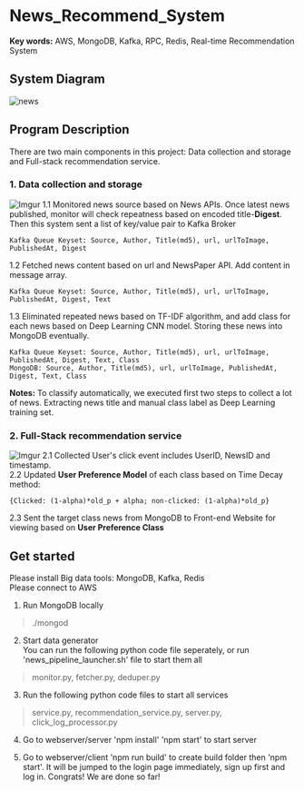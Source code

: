 # News_Recommend_System
**Key words:** AWS, MongoDB, Kafka, RPC, Redis, Real-time Recommendation System

## System Diagram

![news](https://github.com/XinxinTang/News_Recommendation_System-AWS/blob/master/Images/Screen%20Shot%202018-04-05%20at%203.10.50%20PM.png)

## Program Description  
There are two main components in this project: Data collection and storage and Full-stack recommendation service.

### 1. Data collection and storage  
![Imgur](https://i.imgur.com/gMWeFPA.png)
1.1 Monitored news source based on News APIs. Once latest news published, monitor will check repeatness based on encoded title-**Digest**. Then this system sent a list of key/value pair to Kafka Broker  
```
Kafka Queue Keyset: Source, Author, Title(md5), url, urlToImage, PublishedAt, Digest
```  
1.2 Fetched news content based on url and NewsPaper API. Add content in message array.
```
Kafka Queue Keyset: Source, Author, Title(md5), url, urlToImage, PublishedAt, Digest, Text
```  
1.3 Eliminated repeated news based on TF-IDF algorithm, and add class for each news based on Deep Learning CNN model. Storing these news into MongoDB eventually. 
```
Kafka Queue Keyset: Source, Author, Title(md5), url, urlToImage, PublishedAt, Digest, Text, Class
MongoDB: Source, Author, Title(md5), url, urlToImage, PublishedAt, Digest, Text, Class
```  
**Notes:**
To classify automatically, we executed first two steps to collect a lot of news. Extracting news title and manual class label as Deep Learning training set. 


### 2. Full-Stack recommendation service
![Imgur](https://i.imgur.com/NbZo112.png)
2.1 Collected User's click event includes UserID, NewsID and timestamp.  
2.2 Updated **User Preference Model** of each class based on Time Decay method:
```
{Clicked: (1-alpha)*old_p + alpha; non-clicked: (1-alpha)*old_p}  
```  
2.3 Sent the target class news from MongoDB to Front-end Website for viewing based on **User Preference Class**  


## Get started  
Please install Big data tools: MongoDB, Kafka, Redis <br>
Please connect to AWS

1. Run MongoDB locally <br>
>./mongod <br>
2. Start data generator <br>
You can run the following python code file seperately, or run 'news_pipeline_launcher.sh' file to start them all <br>
> monitor.py, fetcher.py, deduper.py

3. Run the following python code files to start all services <br>
>service.py, recommendation_service.py, server.py, click_log_processor.py

4. Go to webserver/server 'npm install'  'npm start' to start server <br>

5. Go to webserver/client 'npm run build' to create build folder then 'npm start'. It will be jumped to the login page immediately, sign up first and log in. Congrats! We are done so far! <br>


